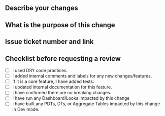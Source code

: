 
## Describe your changes

## What is the purpose of this change

## Issue ticket number and link

## Checklist before requesting a review
- [ ] I used DRY code practices.
- [ ] I added internal comments and labels for any new changes/features.
- [ ] If it is a core feature, I have added tests.
- [ ] I updated internal documentation for this feature.
- [ ] I have confirmed there are no breaking changes.
- [ ] I have run any Dashboard/Looks impacted by this change
- [ ] I have built any PDTs, DTs, or Aggregate Tables impacted by this change in Dev mode. 
